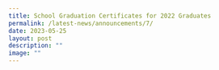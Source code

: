 ```yaml
---
title: School Graduation Certificates for 2022 Graduates
permalink: /latest-news/announcements/7/
date: 2023-05-25
layout: post
description: ""
image: ""
---
```


